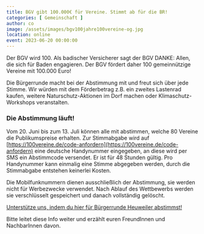 ```yaml
---
title: BGV gibt 100.000€ für Vereine. Stimmt ab für die BR!
categories: [ Gemeinschaft ]
author: co
image: /assets/images/bgv100jahre100vereine-og.jpg
location: online
event: 2023-06-20 00:00:00
---
```

Der BGV wird 100. Als badischer Versicherer sagt der BGV DANKE: Allen, die sich für Baden engagieren. Der BGV fördert daher 100 gemeinnützige Vereine mit 100.000 Euro!

Die Bürgerrunde macht bei der Abstimmung mit und freut sich über jede Stimme. Wir würden mit dem Förderbetrag z.B. ein zweites Lastenrad kaufen, weitere Naturschutz-Aktionen im Dorf machen oder Klimaschutz-Workshops veranstalten.

### Die Abstimmung läuft!

Vom 20. Juni bis zum 13. Juli können alle mit abstimmen, welche 80 Vereine die Publikumspreise erhalten. Zur Stimmabgabe wird auf [https://100vereine.de/code-anfordern](https://100vereine.de/code-anfordern) eine deutsche Handynummer eingegeben, an diese wird per SMS ein Abstimmcode versendet. Er ist für 48 Stunden gültig. Pro Handynummer kann einmalig eine Stimme abgegeben werden, durch die Stimmabgabe entstehen keinerlei Kosten.
 
Die Mobilfunknummern dienen ausschließlich der Abstimmung, sie werden nicht für Werbezwecke verwendet. Nach Ablauf des Wettbewerbs werden sie verschlüsselt gespeichert und danach vollständig gelöscht. 

<a class="btn btn-success" href="https://100vereine.de/projekte/648eda8602ef496eadc00d83?_se=bWFpbEBjaHJpc3RpYW4ub3R0Lm5hbWU=" role="button" target="_blank">Unterstütze uns, indem du hier für Bürgerrunde Heuweiler abstimmst!</a>

Bitte leitet diese Info weiter und erzählt euren FreundInnen und NachbarInnen davon.